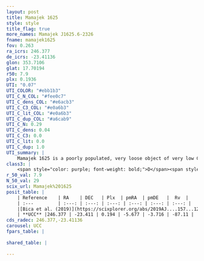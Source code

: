 ```yaml
---
layout: post
title: Mamajek 1625
style: style
title_flag: true
more_names: Mamajek J1625.6-2326
fname: mamajek1625
fov: 0.263
ra_icrs: 246.377
de_icrs: -23.41136
glon: 353.7106
glat: 17.70194
r50: 7.9
plx: 0.1936
UTI: "0.07"
UTI_COLOR: "#ebb1b3"
UTI_C_N_COL: "#fee0c7"
UTI_C_dens_COL: "#e6acb3"
UTI_C_C3_COL: "#e0a6b3"
UTI_C_lit_COL: "#e0a6b3"
UTI_C_dup_COL: "#a6cab9"
UTI_C_N: 0.29
UTI_C_dens: 0.04
UTI_C_C3: 0.0
UTI_C_lit: 0.0
UTI_C_dup: 1.0
UTI_summary: |
    Mamajek 1625 is a poorly populated, very loose object of very low C3 quality. It is rarely studied in the literature, with no articles listed in the last 6 years.
class3: |
    <span style="color: purple; font-weight: bold;">D</span><span style="color: purple; font-weight: bold;">D</span>
r_50_val: 7.9
N_50_val: 29
scix_url: Mamajek%201625
posit_table: |
    | Reference    | RA    | DEC   | Plx  | pmRA  | pmDE   |  Rv  |
    | :---         | :---: | :---: | :---: | :---: | :---: | :---: |
    |[Bica et al. (2019)](https://scixplorer.org/abs/2019AJ....157...12B) | 246.403 | -23.435 | -- | -- | -- | -- |
    | **UCC** |246.377 | -23.411 | 0.194 | -5.677 | -3.716 | -87.11 | 
cds_radec: 246.377,-23.41136
carousel: UCC
fpars_table: |
    
shared_table: |
    
---
```

